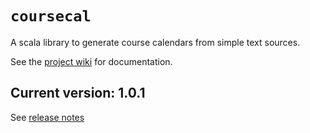 # `coursecal`

A scala library to generate course calendars from simple text sources.

See the [project wiki](https://github.com/neelsmith/coursecal/wiki) for documentation.


## Current version: **1.0.1**

See [release notes](releases.md)
